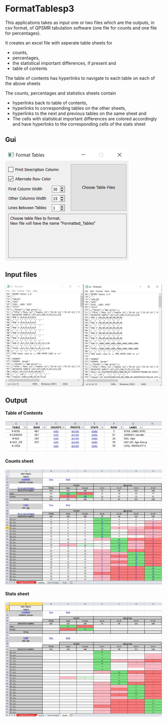 # FormatTablesp3

This applications takes as input one or two files which are the outputs, in csv format, of QPSMR tabulation software (one file for counts and one file for percentages).

It creates an excel file with seperate table sheets for

- counts,
- percentages,
- the statistical important differences, if present and
- table of contents

The table of contents has hyperlinks to navigate to each table on each of the above sheets

The counts, percentages and statistics sheets contain

- hyperlinks back to table of contents,
- hyperlinks to corresponding tables on the other sheets,
- hyperlinks to the next and previous tables on the same sheet and
- The cells with statistical important differences are colored accordingly and have hyperlinks to the corresponding cells of the stats sheet

## Gui

![](gui.jpg)

## Input files

![](input.jpg)

## Output

#### Table of Contents

![](ToC.jpg)

#### Counts sheet

![](counts.jpg)

#### Stats sheet

![](stats.jpg)
